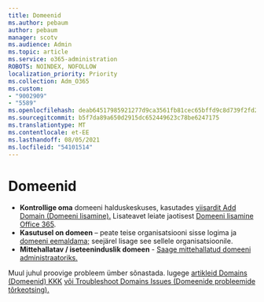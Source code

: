 ```yaml
---
title: Domeenid
ms.author: pebaum
author: pebaum
manager: scotv
ms.audience: Admin
ms.topic: article
ms.service: o365-administration
ROBOTS: NOINDEX, NOFOLLOW
localization_priority: Priority
ms.collection: Adm_O365
ms.custom:
- "9002909"
- "5589"
ms.openlocfilehash: deab64517985921277d9ca3561fb81cec65bffd9c8d739f2fd2f891f1b35b381
ms.sourcegitcommit: b5f7da89a650d2915dc652449623c78be6247175
ms.translationtype: MT
ms.contentlocale: et-EE
ms.lasthandoff: 08/05/2021
ms.locfileid: "54101514"
---
```

# <a name="domains"></a>Domeenid

- **Kontrollige oma** domeeni halduskeskuses, kasutades [viisardit Add Domain (Domeeni lisamine).](https://admin.microsoft.com/Adminportal#/Domains/Wizard) Lisateavet leiate jaotisest [Domeeni lisamine Office 365](https://docs.microsoft.com/microsoft-365/admin/setup/add-domain?view=o365-worldwide).
- **Kasutusel on domeen** – peate teise organisatsiooni sisse logima ja [domeeni eemaldama;](https://docs.microsoft.com/microsoft-365/admin/get-help-with-domains/remove-a-domain?view=o365-worldwide) seejärel lisage see sellele organisatsioonile.
- **Mittehallatav / iseteeninduslik domeen**  -  [Saage mittehallatud domeeni administraatoriks.](https://docs.microsoft.com/azure/active-directory/users-groups-roles/domains-admin-takeover)

Muul juhul proovige probleem ümber sõnastada. lugege [artikleid Domains (Domeenid) KKK](https://docs.microsoft.com/microsoft-365/admin/setup/domains-faq?view=o365-worldwide) [või Troubleshoot Domains Issues (Domeenide probleemide tõrkeotsing).](https://docs.microsoft.com/microsoft-365/admin/get-help-with-domains/find-and-fix-issues?view=o365-worldwide)
